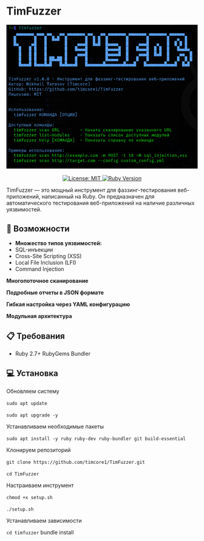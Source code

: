 # TimFuzzer
<p align="center">
 <img src="Fuzzer.png" alt="TimFuzzer Banner" width="800"/>
</p>
<p align="center">
 <a href="https://opensource.org/licenses/MIT">
   <img src="https://img.shields.io/badge/License-MIT-blue.svg" alt="License: MIT">
 </a>
 <a href="https://www.ruby-lang.org/">
   <img src="https://img.shields.io/badge/Ruby-2.7%2B-red" alt="Ruby Version">
 </a>
</p>
TimFuzzer — это мощный инструмент для фаззинг-тестирования веб-приложений, написанный на Ruby. Он предназначен для автоматического тестирования веб-приложений на наличие различных уязвимостей.

## 🚀 Возможности
- **Множество типов уязвимостей:**
 - SQL-инъекции
 - Cross-Site Scripting (XSS)
 - Local File Inclusion (LFI)
 - Command Injection

   
 **Многопоточное сканирование**
 
 **Подробные отчеты в JSON формате**
 
 **Гибкая настройка через YAML конфигурацию**
 
 **Модульная архитектура**
 
## 📋 Требования

- Ruby 2.7+
 RubyGems
 Bundler

## 💻 Установка


Обновляем систему

`sudo apt update`

`sudo apt upgrade -y`

Устанавливаем необходимые пакеты

`sudo apt install -y ruby ruby-dev ruby-bundler git build-essential`

Клонируем репозиторий

`git clone https://github.com/timcore1/TimFuzzer.git`

`cd TimFuzzer`

Настраиваем инструмент

`chmod +x setup.sh`

`./setup.sh`

Устанавливаем зависимости

`cd timfuzzer`
bundle install
